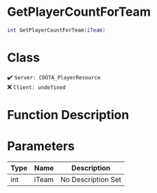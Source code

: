 # GetPlayerCountForTeam
```lua
int GetPlayerCountForTeam(iTeam)
```
# Class
✔️ `Server: CDOTA_PlayerResource`  
❌ `Client: undefined`  

# Function Description

# Parameters
Type|Name|Description
--|--|--
int|iTeam|No Description Set
